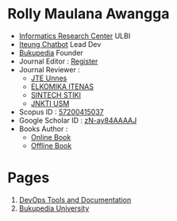 # Rolly Maulana Awangga

* [Informatics Research Center](https://irc.ulbi.ac.id/ "Informatics Research Center") ULBI
* [Iteung Chatbot](https://wa.me/628112000279?text=panduan "Iteung Chatbot") Lead Dev
* [Bukupedia](https://www.bukupedia.co.id/ "Bukupedia") Founder
* Journal Editor : [Register](http://journal.unipdu.ac.id/index.php/register/editorialteam)
* Journal Reviewer : 
    - [JTE Unnes](https://journal.unnes.ac.id/nju/index.php/jte/about/displayMembership/352) 
    - [ELKOMIKA ITENAS](https://ejurnal.itenas.ac.id/index.php/elkomika/about/displayMembership/5)
    - [SINTECH STIKI](https://jurnal.stiki-indonesia.ac.id/index.php/sintechjournal/reviewer)
    - [JNKTI USM](https://ojs.serambimekkah.ac.id/index.php/jnkti/pages/view/Reviewers)
* Scopus ID : [57200415037](https://www.scopus.com/authid/detail.uri?authorId=57200415037 "57200415037")
* Google Scholar ID : [zN-ay84AAAAJ](https://scholar.google.com/citations?user=zN-ay84AAAAJ&hl=id "zN-ay84AAAAJ")
* Books Author : 
    - [Online Book](https://play.google.com/store/search?q=rolly%20awangga&c=books)
    - [Offline Book](https://shopee.co.id/search?keyword=rolly%20awangga)

# Pages
1. [DevOps Tools and Documentation](nopanel)
2. [Bukupedia University](https://bukped.github.io/geojson/)

